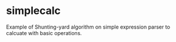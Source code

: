 # simplecalc
Example of Shunting-yard algorithm on simple expression parser to calcuate with basic operations.
